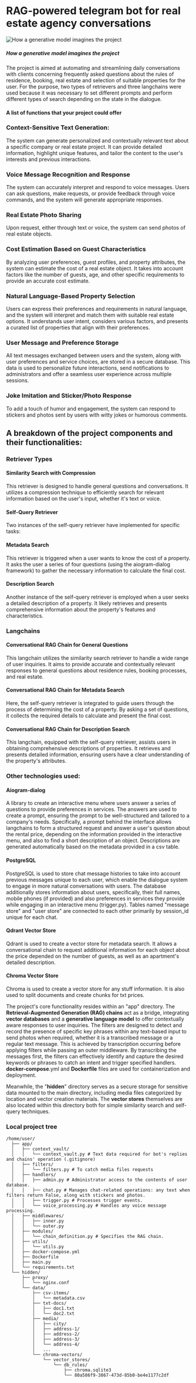 # RAG-powered telegram bot for real estate agency conversations
![How a generative model imagines the project](./BotPic.jpg)
##### How a generative model imagines the project

The project is aimed at automating and streamlining daily conversations with clients concerning frequently asked questions about the rules of residence, booking, real estate and selection of suitable properties for the user. 
For the purpose, two types of retrievers and three langchains were used because it was necessary to set different prompts and perform different types of search depending on the state in the dialogue. 

#### A list of functions that your project could offer
### Context-Sensitive Text Generation: 
The system can generate personalized and contextually relevant text about a specific company or real estate project. It can provide detailed information, highlight unique features, and tailor the content to the user's interests and previous interactions.

### Voice Message Recognition and Response
The system can accurately interpret and respond to voice messages. Users can ask questions, make requests, or provide feedback through voice commands, and the system will generate appropriate responses.

### Real Estate Photo Sharing
Upon request, either through text or voice, the system can send photos of real estate objects.

### Cost Estimation Based on Guest Characteristics
By analyzing user preferences, guest profiles, and property attributes, the system can estimate the cost of a real estate object. It takes into account factors like the number of guests, age, and other specific requirements to provide an accurate cost estimate.

### Natural Language-Based Property Selection
Users can express their preferences and requirements in natural language, and the system will interpret and match them with suitable real estate options. It understands user intent, considers various factors, and presents a curated list of properties that align with their preferences.

### User Message and Preference Storage
All text messages exchanged between users and the system, along with user preferences and service choices, are stored in a secure database. This data is used to personalize future interactions, send notifications to administrators and offer a seamless user experience across multiple sessions.

### Joke Imitation and Sticker/Photo Response
To add a touch of humor and engagement, the system can respond to stickers and photos sent by users with witty jokes or humorous comments. 

## A breakdown of the project components and their functionalities:

### Retriever Types
#### Similarity Search with Compression
This retriever is designed to handle general questions and conversations. It utilizes a compression technique to efficiently search for relevant information based on the user's input, whether it's text or voice.
#### Self-Query Retriever
Two instances of the self-query retriever have implemented for specific tasks:
#### Metadata Search
This retriever is triggered when a user wants to know the cost of a property. It asks the user a series of four questions (using the aiogram-dialog framework) to gather the necessary information to calculate the final cost.
#### Description Search
Another instance of the self-query retriever is employed when a user seeks a detailed description of a property. It likely retrieves and presents comprehensive information about the property's features and characteristics.

### Langchains
#### Conversational RAG Chain for General Questions
This langchain utilizes the similarity search retriever to handle a wide range of user inquiries. It aims to provide accurate and contextually relevant responses to general questions about residence rules, booking processes, and real estate.
#### Conversational RAG Chain for Metadata Search
Here, the self-query retriever is integrated to guide users through the process of determining the cost of a property. By asking a set of questions, it collects the required details to calculate and present the final cost.
#### Conversational RAG Chain for Description Search
This langchain, equipped with the self-query retriever, assists users in obtaining comprehensive descriptions of properties. It retrieves and presents detailed information, ensuring users have a clear understanding of the property's attributes.

### Other technologies used:
#### Aiogram-dialog 
A library to create an interactive menu where users answer a series of questions to provide preferences in services. The answers are used to create a prompt, ensuring the prompt to be well-structured and tailored to a company's needs. Specifically, a prompt behind the interface allows langchains to form a structured request and answer a user's question about the rental price, depending on the information provided in the interactive menu, and also to find a short description of an object. Descriptions are generated automatically based on the metadata provided in a csv table.

#### PostgreSQL
PostgreSQL is used to store chat message histories to take into account previous messages unique to each user, which enable the dialogue system to engage in more natural conversations with users. The database additionally stores information about users, specifically, their full names, mobile phones (if provided) and also preferences in services they provide while engaging in an interactive menu (trigger.py). Tables named "message store" and "user store" are connected to each other primarily by session_id unique for each chat.

#### Qdrant Vector Store
Qdrant is used to create a vector store for metadata search. It allows a conversational chain to request additional information for each object about the price depended on the number of guests, as well as an apartment's detailed description.

#### Chroma Vector Store
Chroma is used to create a vector store for any stuff information. It is also used to split documents and create chunks for txt prices.

The project's core functionality resides within an "app" directory. The **Retrieval-Augmented Generation (RAG) chains** act as a bridge, integrating **vector databases** and a **generative language model** to offer contextually aware responses to user inquiries. The filters are designed to detect and record the presence of specific key phrases within any text-based input to send photos when required, whether it is a transcribed message or a regular text message. This is achieved by transcription occurring before applying filters while passing an outer middleware.
By transcribing the messages first, the filters can effectively identify and capture the desired keywords or phrases to catch an intent and trigger specified handlers.
**docker-compose**.yml and **Dockerfile** files are used for containerization and deployment.

Meanwhile, the "**hidden**" directory serves as a secure storage for sensitive data mounted to the main directory, including media files categorized by location and vector creation materials. 
The **vector stores** themselves are also located within this directory both for simple similarity search and self-query techniques.

### Local project tree
```
/home/user/
  ├── app/
  │   ├── context_vault/
  │   │   └── context_vault.py # Text data required for bot's replies and chains' operation (.gitignore)
  │   ├── filters/
  │   │   └── filters.py # To catch media files requests
  │   ├── handlers/
  │   │   ├── admin.py # Administrator access to the contents of user database.
  │   │   ├── chat.py # Manages chat-related operations: any text when filters return False, along with stiсkers and photos.
  │   │   ├── trigger.py # Processes trigger events.
  │   │   └── voice_processing.py # Handles any voice message processing.
  │   ├── middlewares/
  │   │   ├── inner.py
  │   │   └── outer.py
  │   ├── modules/
  │   │   └── chain_definition.py # Specifies the RAG chain.
  │   ├── utils/
  │   │   └── utils.py
  │   ├── docker-compose.yml
  │   ├── Dockerfile
  │   ├── main.py
  │   └── requirements.txt
  └── hidden/
      ├── proxy/
      │   └── nginx.conf
      └── data/
          ├── csv-items/
          │   └── metadata.csv
          ├── txt-docs/
          │   ├── doc1.txt
          │   └── doc2.txt
          ├── media/
          │   ├── city/
          │   ├── address-1/
          │   ├── address-2/
          │   ├── address-3/
          │   └── address-4/
          │   ...
          └── chroma-vectors/
              └── vector_stores/
                  └── db_rules/
                      ├── chroma.sqlite3
                      └── 80a586f9-3867-473d-85b0-be4e1177c2df
```

